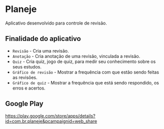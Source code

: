 # Planeje

Aplicativo desenvolvido para controle de revisão.
 
## Finalidade do aplicativo
- `Revisão` - Cria uma revisão.
- `Anotação` - Cria anotação de uma revisão, vinculada a revisão.
- `Quiz` - Cria quiz, jogo de quiz, para medir seu conhecimento sobre os seus estudos.
- `Gráfico de revisão` - Mostrar a frequência com que estão sendo feitas as revisões.
- `Gráfico de quiz` - Mostrar a frequência que está sendo respondido, os erros e acertos.
## Google Play
https://play.google.com/store/apps/details?id=com.br.planeje&pcampaignid=web_share
